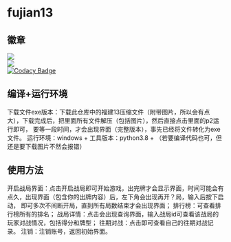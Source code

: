 # fujian13
## 徽章
![](https://img.shields.io/badge/python-3.8-green)<br>
![](https://img.shields.io/badge/shisanshui-v1.0.0-brightgreen)<br>
[![Codacy Badge](https://api.codacy.com/project/badge/Grade/ed6302f5665a4538bce11bea7511b1e8)](https://www.codacy.com/manual/hzf-hhh/fujian13?utm_source=github.com&amp;utm_medium=referral&amp;utm_content=hzf-hhh/fujian13&amp;utm_campaign=Badge_Grade)
## 编译+运行环境
下载文件exe版本：下载此仓库中的福建13压缩文件（附带图片，所以会有点大），下载完成后，把里面所有文件解压（包括图片），然后直接点击里面的p2运行即可，
要等一段时间，才会出现界面（完整版本），事先已经将文件转化为exe文件。
运行环境：windows + 工具版本：python3.8 + （若要编译代码也可，但还是要下载图片不然会报错）
## 使用方法
开启战局界面：点击开启战局即可开始游戏，出完牌才会显示界面，时间可能会有点久，出现界面（包含你的出牌内容）后，左下角会出现再开？局，输入后按下启动，
即可多次不间断开局，直到所有局数结束才会出现界面；
排行榜：可查看排行榜所有的排名；
战局详情：点击会出现查询界面，输入战局id可查看该战局的玩家对战情况，包括得分和牌型；
往期对战：点击即可查看自己的往期对战记录。
注销：注销账号，返回初始界面。
